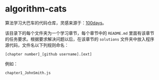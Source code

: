 # algorithm-cats

算法学习大巴车的代码仓库，灵感来源于：[100days](https://github.com/coells/100days)。

该目录下的每个文件夹为一个学习章节，每个章节中的 `README.md` 里面有该章节的任务要求。根据要求解决问题以后，在该章节的 `solutions` 文件夹中放入程序源代码，文件名以下列规则命名：

```
[chapter number]_[github username].[ext]
```

例如：

```
chapter1_JohnSmith.js
```
